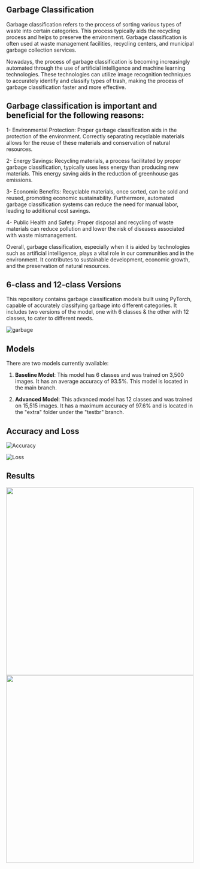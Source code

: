 ## Garbage Classification

Garbage classification refers to the process of sorting various types of waste into certain categories. This process typically aids the recycling process and helps to preserve the environment. Garbage classification is often used at waste management facilities, recycling centers, and municipal garbage collection services.

Nowadays, the process of garbage classification is becoming increasingly automated through the use of artificial intelligence and machine learning technologies. These technologies can utilize image recognition techniques to accurately identify and classify types of trash, making the process of garbage classification faster and more effective.

## Garbage classification is important and beneficial for the following reasons:

1- Environmental Protection: Proper garbage classification aids in the protection of the environment. Correctly separating recyclable materials allows for the reuse of these materials and conservation of natural resources.

2- Energy Savings: Recycling materials, a process facilitated by proper garbage classification, typically uses less energy than producing new materials. This energy saving aids in the reduction of greenhouse gas emissions.

3- Economic Benefits: Recyclable materials, once sorted, can be sold and reused, promoting economic sustainability. Furthermore, automated garbage classification systems can reduce the need for manual labor, leading to additional cost savings.

4- Public Health and Safety: Proper disposal and recycling of waste materials can reduce pollution and lower the risk of diseases associated with waste mismanagement.

Overall, garbage classification, especially when it is aided by technologies such as artificial intelligence, plays a vital role in our communities and in the environment. It contributes to sustainable development, economic growth, and the preservation of natural resources.


## 6-class and 12-class Versions
This repository contains garbage classification models built using PyTorch, capable of accurately classifying garbage into different categories. It includes two versions of the model, one with 6 classes & the other with 12 classes, to cater to different needs.

![garbage](https://github.com/meryemsakin/garbage-classification/blob/master/garbage.png)

## Models

There are two models currently available:

1. **Baseline Model**: This model has 6 classes and was trained on 3,500 images. It has an average accuracy of 93.5%. This model is located in the main branch.

2. **Advanced Model**: This advanced model has 12 classes and was trained on 15,515 images. It has a maximum accuracy of 97.6% and is located in the "extra" folder under the "testbr" branch.


## Accuracy and Loss


![Accuracy](https://github.com/meryemsakin/garbage-classification/blob/master/acc.png)

![Loss](https://github.com/meryemsakin/garbage-classification/blob/master/loss.png)


## Results

<img src="https://github.com/meryemsakin/garbage-classification/blob/master/metal.png" width="500" height="500">

<img src="https://github.com/meryemsakin/garbage-classification/blob/master/plastic.png" width="500" height="500">

